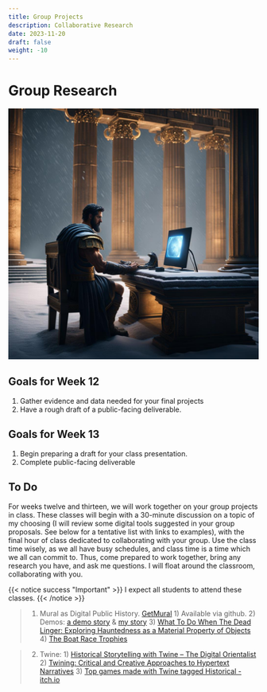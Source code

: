 ```yaml
---
title: Group Projects
description: Collaborative Research
date: 2023-11-20
draft: false
weight: -10
---
```


# Group Research

![RomanWinter](static/RomanWinter.jpg)

## Goals for Week 12

1. Gather evidence and data needed for your final projects
2. Have a rough draft of a public-facing deliverable.

## Goals for Week 13

1. Begin preparing a draft for your class presentation.
2. Complete public-facing deliverable


## To Do

For weeks twelve and thirteen, we will work together on your group projects in class. These classes will begin with a 30-minute discussion on a topic of my choosing (I will review some digital tools suggested in your group proposals. See below for a tentative list with links to examples), with the final hour of class dedicated to collaborating with your group. Use the class time wisely, as we all have busy schedules, and class time is a time which we all can commit to. Thus, come prepared to work together, bring any research you have, and ask me questions. I will float around the classroom, collaborating with you.

{{< notice success "Important" >}}
I expect all students to attend these classes. 
{{< /notice >}}



>1) Mural as Digital Public History. [GetMural](https://github.com/GetMural/Mural)
		1) Available via github.
		2) Demos: [a demo story](file:///Users/scottcoleman/Desktop/mural-demo-main/index.html) & [my story](file:///Users/scottcoleman/Desktop/mural-demo2-main/index.html) 
		3) [What To Do When The Dead Linger: Exploring Hauntedness as a Material Property of Objects](https://epoiesen.carleton.ca/2021/10/01/when-the-dead-linger/)
		4) [The Boat Race Trophies](https://stories.fitzmuseum.cam.ac.uk/boat-race-trophies/)

>2) Twine:
		1) [Historical Storytelling with Twine – The Digital Orientalist](https://digitalorientalist.com/2019/05/27/historical-storytelling-with-twine/) 
		2) [Twining: Critical and Creative Approaches to Hypertext Narratives](https://www-fulcrum-org.proxy.library.carleton.ca/concern/monographs/ms35tb924)
		3) [Top games made with Twine tagged Historical - itch.io](https://itch.io/games/made-with-twine/tag-historical) 

